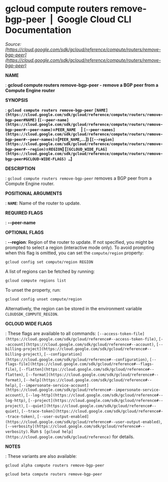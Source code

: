 # gcloud compute routers remove-bgp-peer  |  Google Cloud CLI Documentation

*Source: [https://cloud.google.com/sdk/gcloud/reference/compute/routers/remove-bgp-peer](https://cloud.google.com/sdk/gcloud/reference/compute/routers/remove-bgp-peer)*

**NAME**

: **gcloud compute routers remove-bgp-peer - remove a BGP peer from a Compute Engine router**

**SYNOPSIS**

: **`gcloud compute routers remove-bgp-peer` `[NAME](https://cloud.google.com/sdk/gcloud/reference/compute/routers/remove-bgp-peer#NAME)` (`[--peer-name](https://cloud.google.com/sdk/gcloud/reference/compute/routers/remove-bgp-peer#--peer-name)`=`PEER_NAME`     | `[--peer-names](https://cloud.google.com/sdk/gcloud/reference/compute/routers/remove-bgp-peer#--peer-names)`=[`PEER_NAME`,…]) [`[--region](https://cloud.google.com/sdk/gcloud/reference/compute/routers/remove-bgp-peer#--region)`=`REGION`] [`[GCLOUD_WIDE_FLAG](https://cloud.google.com/sdk/gcloud/reference/compute/routers/remove-bgp-peer#GCLOUD-WIDE-FLAGS) …`]**

**DESCRIPTION**

: `gcloud compute routers remove-bgp-peer` removes a BGP peer from a
Compute Engine router.

**POSITIONAL ARGUMENTS**

: **`NAME`**:
Name of the router to update.

**REQUIRED FLAGS**

: **--peer-name**

**OPTIONAL FLAGS**

: **--region**:
Region of the router to update. If not specified, you might be prompted to
select a region (interactive mode only).
To avoid prompting when this flag is omitted, you can set the
``compute/region`` property:

```
gcloud config set compute/region REGION
```

A list of regions can be fetched by running:

```
gcloud compute regions list
```

To unset the property, run:

```
gcloud config unset compute/region
```

Alternatively, the region can be stored in the environment variable
``CLOUDSDK_COMPUTE_REGION``.

**GCLOUD WIDE FLAGS**

: These flags are available to all commands: `[--access-token-file](https://cloud.google.com/sdk/gcloud/reference#--access-token-file)`,
`[--account](https://cloud.google.com/sdk/gcloud/reference#--account)`, `[--billing-project](https://cloud.google.com/sdk/gcloud/reference#--billing-project)`,
`[--configuration](https://cloud.google.com/sdk/gcloud/reference#--configuration)`,
`[--flags-file](https://cloud.google.com/sdk/gcloud/reference#--flags-file)`,
`[--flatten](https://cloud.google.com/sdk/gcloud/reference#--flatten)`, `[--format](https://cloud.google.com/sdk/gcloud/reference#--format)`, `[--help](https://cloud.google.com/sdk/gcloud/reference#--help)`, `[--impersonate-service-account](https://cloud.google.com/sdk/gcloud/reference#--impersonate-service-account)`,
`[--log-http](https://cloud.google.com/sdk/gcloud/reference#--log-http)`,
`[--project](https://cloud.google.com/sdk/gcloud/reference#--project)`, `[--quiet](https://cloud.google.com/sdk/gcloud/reference#--quiet)`, `[--trace-token](https://cloud.google.com/sdk/gcloud/reference#--trace-token)`, `[--user-output-enabled](https://cloud.google.com/sdk/gcloud/reference#--user-output-enabled)`,
`[--verbosity](https://cloud.google.com/sdk/gcloud/reference#--verbosity)`.
Run `$ [gcloud help](https://cloud.google.com/sdk/gcloud/reference)` for details.

**NOTES**

: These variants are also available:

```
gcloud alpha compute routers remove-bgp-peer
```

```
gcloud beta compute routers remove-bgp-peer
```